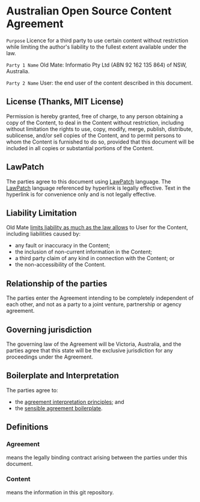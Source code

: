 # Australian Open Source Content Agreement 

`Purpose` Licence for a third party to use certain content without restriction while limiting the author's liability to the fullest extent available under the law.

`Party 1 Name` Old Mate: Informatio Pty Ltd (ABN 92 162 135 864) of NSW, Australia.

`Party 2 Name` User: the end user of the content described in this document. 

## License (Thanks, MIT License)

Permission is hereby granted, free of charge, to any person obtaining a copy of the Content, to deal in the Content without restriction, including without limitation the rights to use, copy, modify, merge, publish, distribute, sublicense, and/or sell copies of the Content, and to permit persons to whom the Content is furnished to do so, provided that this document will be included in all copies or substantial portions of the Content.

## LawPatch

The parties agree to this document using [LawPatch](http://lawpatch.org) language. The [LawPatch](http://lawpatch.org) language referenced by hyperlink is legally effective. Text in the hyperlink is for convenience only and is not legally effective.

## Liability Limitation

Old Mate <a href="https://github.com/lawpatch/au-limitation/blob/90bb197e3299a4025af8c3db50e33b3f291e66a2/au-limitation-0.md" target="_blank">limits liability as much as the law allows</a> to User for the Content, including liabilities caused by:

- any fault or inaccuracy in the Content;
- the inclusion of non-current information in the Content; 
- a third party claim of any kind in connection with the Content; or
- the non-accessibility of the Content.

## Relationship of the parties

The parties enter the Agreement intending to be completely independent of each other, and not as a party to a joint venture, partnership or agency agreement.

## Governing jurisdiction

The governing law of the Agreement will be Victoria, Australia, and the parties agree that this state will be the exclusive jurisdiction for any proceedings under the Agreement.

## Boilerplate and Interpretation

The parties agree to:
- the <a href="https://github.com/lawpatch/au-interpretation/blob/84139bfbd5c3580bb215acf2435f6c2a4a608aae/au-interpretation.md" target="_blank">agreement interpretation principles</a>; and
- the <a href="https://github.com/lawpatch/au-boilerplate/blob/d5f1348ff82b3e90b96d78a5ba1225367318c42e/sensible-boilerplate.md" target="_blank">sensible agreement boilerplate</a>.

## Definitions

### Agreement
means the legally binding contract arising between the parties under this document.

### Content
means the information in this git repository.
